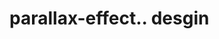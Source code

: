 # parallax-effect.. desgin                                                                                   
   
